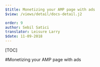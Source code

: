 ```yaml
---
$title: Monetizing your AMP page with ads
$view: /views/detail/docs-detail.j2

order: 9
author: Sebil Satici
translator: Leisure Larry
$date: 11-09-2018
---
```


[TOC]

#Monetizing your AMP page with ads
